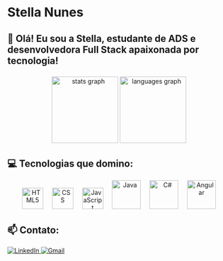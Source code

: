 # Stella Nunes


<h2 align="left">👋 Olá! Eu sou a Stella, estudante de ADS e desenvolvedora Full Stack apaixonada por tecnologia!</h2>

###

<div align="center">
  <img src="https://github-readme-stats.vercel.app/api?username=Stellaacnd&hide_title=false&hide_rank=false&show_icons=true&include_all_commits=true&count_private=true&disable_animations=false&theme=dracula&locale=en&hide_border=false" height="150" alt="stats graph" />
  <img src="https://github-readme-stats.vercel.app/api/top-langs?username=Stellaacnd&locale=en&hide_title=false&layout=compact&card_width=320&langs_count=5&theme=dracula&hide_border=false" height="150" alt="languages graph" />
</div>

<h2 align="left">💻 Tecnologias que domino:</h2>

<div align="center">
  <!-- Linguagens -->
  <img src="https://skillicons.dev/icons?i=html" width="48" height="48" alt="HTML5" />
  <img width="12" />
  <img src="https://skillicons.dev/icons?i=css" width="48" height="48" alt="CSS" />
  <img width="12" />
  <img src="https://skillicons.dev/icons?i=javascript" width="48" height="48" alt="JavaScript" />
  <img width="12" />
  <img src="https://techstack-generator.vercel.app/java-icon.svg" alt="Java" width="65" height="65" />
  <img width="12" />
  <img src="https://techstack-generator.vercel.app/csharp-icon.svg" alt="C#" width="65" height="65" />
  <img width="12" />
  <img src="https://skillicons.dev/icons?i=angular" alt="Angular" width="65" height="65" />
</div>

###

<h2 align="left">📫 Contato:</h2>

<div align="left">
  <a href="https://www.linkedin.com/in/stella-nunes-7521ab230/" target="_blank">
    <img src="https://img.shields.io/badge/LinkedIn-0077B5?style=for-the-badge&logo=linkedin&logoColor=white" alt="LinkedIn" />
  </a>
  <a href="mailto:domingosstella846@gmail.com" target="_blank">
    <img src="https://img.shields.io/badge/Gmail-333333?style=for-the-badge&logo=gmail&logoColor=red" alt="Gmail" />
  </a>
</div>
